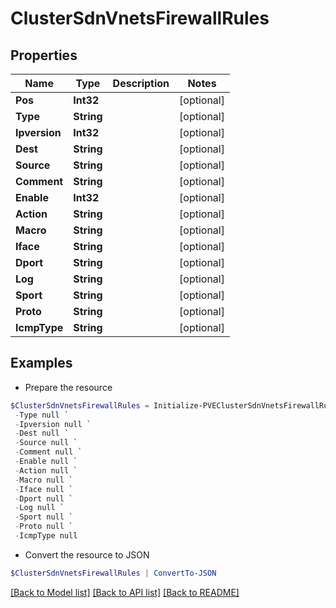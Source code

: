 # ClusterSdnVnetsFirewallRules
## Properties

Name | Type | Description | Notes
------------ | ------------- | ------------- | -------------
**Pos** | **Int32** |  | [optional] 
**Type** | **String** |  | [optional] 
**Ipversion** | **Int32** |  | [optional] 
**Dest** | **String** |  | [optional] 
**Source** | **String** |  | [optional] 
**Comment** | **String** |  | [optional] 
**Enable** | **Int32** |  | [optional] 
**Action** | **String** |  | [optional] 
**Macro** | **String** |  | [optional] 
**Iface** | **String** |  | [optional] 
**Dport** | **String** |  | [optional] 
**Log** | **String** |  | [optional] 
**Sport** | **String** |  | [optional] 
**Proto** | **String** |  | [optional] 
**IcmpType** | **String** |  | [optional] 

## Examples

- Prepare the resource
```powershell
$ClusterSdnVnetsFirewallRules = Initialize-PVEClusterSdnVnetsFirewallRules  -Pos null `
 -Type null `
 -Ipversion null `
 -Dest null `
 -Source null `
 -Comment null `
 -Enable null `
 -Action null `
 -Macro null `
 -Iface null `
 -Dport null `
 -Log null `
 -Sport null `
 -Proto null `
 -IcmpType null
```

- Convert the resource to JSON
```powershell
$ClusterSdnVnetsFirewallRules | ConvertTo-JSON
```

[[Back to Model list]](../README.md#documentation-for-models) [[Back to API list]](../README.md#documentation-for-api-endpoints) [[Back to README]](../README.md)

